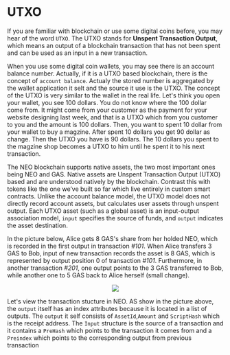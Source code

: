 # UTXO
If you are familiar with blockchain or use some digital coins before, you may hear of the word `UTXO`. The UTXO stands for **Unspent Transaction Output**, which means an output of a blockchain transaction that has not been spent and can be used as an input in a new transaction. 

When you use some digital coin wallets, you may see there is an account balance number. Actually, if it is a UTXO based blockchain, there is the concept of `account balance`. Actualy the stored number is aggregated by the wallet application it selt and the source it use is the UTXO. The concept of the UTXO is very similar to the wallet in the real life. Let's think you open your wallet, you see 100 dollars. You do not know where the 100 dollar come from. It might come from your customer as the payment for your website designing last week, and that is a UTXO which from you customer to you and the amount is 100 dollars. Then, you want  to spent 10 dollar from your wallet to buy a magzine. After spent 10 dollars you get 90 dollar as change. Then the UTXO you have is 90 dollars. The 10 dollars you spent to the magzine shop becomes a UTXO to him until he spent it to his next transaction.

The NEO blockchain supports native assets, the two most important ones being NEO and GAS. Native assets are Unspent Transaction Output (UTXO) based and are understood natively by the blockchain. Contrast this with tokens like the one we’ve built so far which live entirely in custom smart contracts. Unlike the account balance model, the UTXO model does not directly record account assets, but calculates user assets through unspent output. Each UTXO asset (such as a global asset) is an input-output association model, `input` specifies the source of funds, and `output` indicates the asset destination. 

In the picture below, Alice gets 8 GAS's share from her holded NEO, which is recorded in the first output in transaction *#101*. When Alice transfers 3 GAS to Bob, input of new transaction records the asset is 8 GAS, which is represented by output position 0 of transaction *#101*. Furthermore, in another transaction *#201*, one output points to the 3 GAS transferred to Bob, while another one to 5 GAS back to Alice herself (small change).

<p align="center">
    <img src="https://docs.neo.org/developerguide/en/images/blockchain/utxo_en.jpg"/>
</p>

Let's view the transaction stucture in NEO. AS show in the picture above, the `output` itself has an index attributes because it is located in a list of outputs. The `output` it self consists of `AssetId`,`Amount` and `ScriptHash` which is the receipt address. The `Input` structure is the source of a transaction and it contains a `PreHash` which points to the transaction it comes from and a `Preindex` which points to the corresponding output from previous transaction
